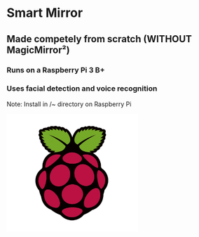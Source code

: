# Smart Mirror
## **Made competely from scratch (WITHOUT MagicMirror²)**
### Runs on a Raspberry Pi 3 B+
### Uses facial detection and voice recognition
Note: Install in /~ directory on Raspberry Pi 

<img src='images/rpi.png' width='300px'>
